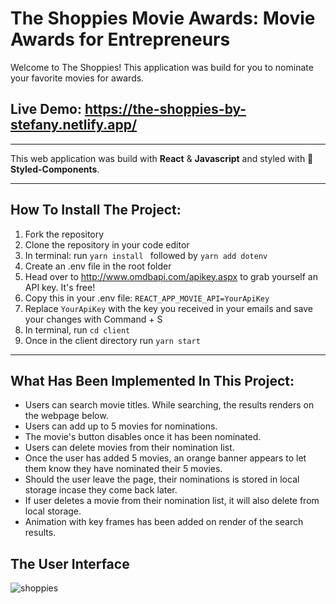 # The Shoppies Movie Awards: Movie Awards for Entrepreneurs

Welcome to The Shoppies! This application was build for you to nominate your favorite movies for awards.

## Live Demo: https://the-shoppies-by-stefany.netlify.app/

---

This web application was build with **React** & **Javascript** and styled with 💅**Styled-Components**.

---

## How To Install The Project:

1. Fork the repository
2. Clone the repository in your code editor
3. In terminal:
   run `yarn install `
   followed by `yarn add dotenv`
4. Create an .env file in the root folder
5. Head over to http://www.omdbapi.com/apikey.aspx to grab yourself an API key. It's free!
6. Copy this in your .env file: `REACT_APP_MOVIE_API=YourApiKey`
7. Replace `YourApiKey` with the key you received in your emails and save your changes with Command + S
8. In terminal, run `cd client`
9. Once in the client directory run `yarn start`

---

## What Has Been Implemented In This Project:

- Users can search movie titles. While searching, the results renders on the webpage below.
- Users can add up to 5 movies for nominations.
- The movie's button disables once it has been nominated.
- Users can delete movies from their nomination list.
- Once the user has added 5 movies, an orange banner appears to let them know they have nominated their 5 movies.
- Should the user leave the page, their nominations is stored in local storage incase they come back later.
- If user deletes a movie from their nomination list, it will also delete from local storage.
- Animation with key frames has been added on render of the search results.

## The User Interface

![shoppies](https://user-images.githubusercontent.com/66086002/117665882-35777300-b19b-11eb-8db7-8714384a0f1c.gif)

